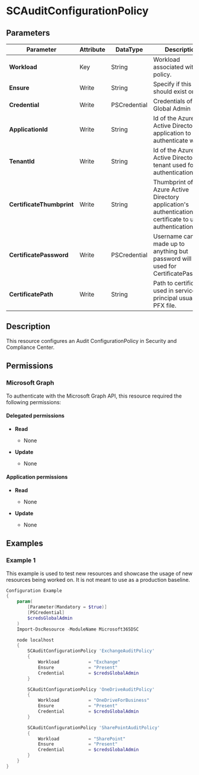﻿# SCAuditConfigurationPolicy

## Parameters

| Parameter | Attribute | DataType | Description | Allowed Values |
| --- | --- | --- | --- | --- |
| **Workload** | Key | String | Workload associated with the policy. | `Exchange`, `SharePoint`, `OneDriveForBusiness` |
| **Ensure** | Write | String | Specify if this policy should exist or not. | `Present`, `Absent` |
| **Credential** | Write | PSCredential | Credentials of the Global Admin | |
| **ApplicationId** | Write | String | Id of the Azure Active Directory application to authenticate with. | |
| **TenantId** | Write | String | Id of the Azure Active Directory tenant used for authentication. | |
| **CertificateThumbprint** | Write | String | Thumbprint of the Azure Active Directory application's authentication certificate to use for authentication. | |
| **CertificatePassword** | Write | PSCredential | Username can be made up to anything but password will be used for CertificatePassword | |
| **CertificatePath** | Write | String | Path to certificate used in service principal usually a PFX file. | |

## Description

This resource configures an Audit ConfigurationPolicy
in Security and Compliance Center.

## Permissions

### Microsoft Graph

To authenticate with the Microsoft Graph API, this resource required the following permissions:

#### Delegated permissions

- **Read**

    - None

- **Update**

    - None

#### Application permissions

- **Read**

    - None

- **Update**

    - None

## Examples

### Example 1

This example is used to test new resources and showcase the usage of new resources being worked on.
It is not meant to use as a production baseline.

```powershell
Configuration Example
{
    param(
        [Parameter(Mandatory = $true)]
        [PSCredential]
        $credsGlobalAdmin
    )
    Import-DscResource -ModuleName Microsoft365DSC

    node localhost
    {
        SCAuditConfigurationPolicy 'ExchangeAuditPolicy'
        {
            Workload           = "Exchange"
            Ensure             = "Present"
            Credential         = $credsGlobalAdmin
        }

        SCAuditConfigurationPolicy 'OneDriveAuditPolicy'
        {
            Workload           = "OneDriveForBusiness"
            Ensure             = "Present"
            Credential         = $credsGlobalAdmin
        }

        SCAuditConfigurationPolicy 'SharePointAuditPolicy'
        {
            Workload           = "SharePoint"
            Ensure             = "Present"
            Credential         = $credsGlobalAdmin
        }
    }
}
```

